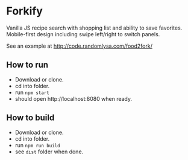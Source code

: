 # Forkify

Vanilla JS recipe search with shopping list and ability to save favorites. Mobile-first design including swipe left/right to switch panels.

See an example at http://code.randomlysa.com/food2fork/

## How to run

- Download or clone.
- cd into folder.
- run `npm start`
- should open http://localhost:8080 when ready.

## How to build

- Download or clone.
- cd into folder.
- run `npm run build`
- see `dist` folder when done.

